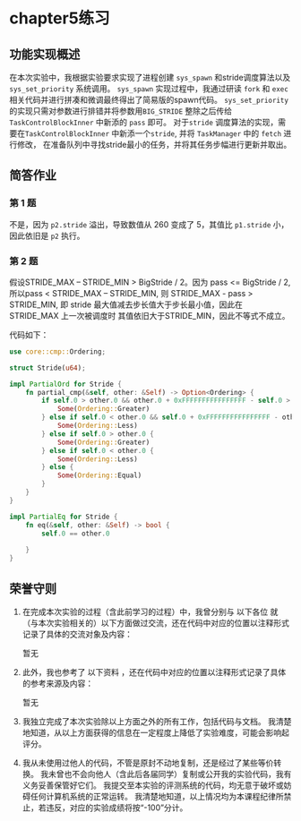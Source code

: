 # chapter5练习

## 功能实现概述

在本次实验中，我根据实验要求实现了进程创建 `sys_spawn` 和stride调度算法以及 `sys_set_priority` 系统调用。
`sys_spawn`  实现过程中，我通过研读 `fork` 和 `exec` 相关代码并进行拼凑和微调最终得出了简易版的spawn代码。
`sys_set_priority` 的实现只需对参数进行排错并将参数用`BIG_STRIDE` 整除之后传给 `TaskControlBlockInner` 中新添的 `pass` 即可。
对于`stride` 调度算法的实现，需要在`TaskControlBlockInner` 中新添一个`stride`, 并将 `TaskManager` 中的 `fetch` 进行修改， 在准备队列中寻找stride最小的任务，并将其任务步幅进行更新并取出。


## 简答作业

### 第 1 题

不是，因为 `p2.stride` 溢出，导致数值从 260 变成了 5，其值比 `p1.stride` 小，因此依旧是 `p2` 执行。

### 第 2 题

假设STRIDE_MAX – STRIDE_MIN > BigStride / 2。因为 pass <= BigStride / 2,
所以pass < STRIDE_MAX – STRIDE_MIN, 则 STRIDE_MAX - pass > STRIDE_MIN, 即 stride 最大值减去步长值大于步长最小值，因此在 STRIDE_MAX 上一次被调度时 其值依旧大于STRIDE_MIN，因此不等式不成立。

代码如下：

```rust
use core::cmp::Ordering;

struct Stride(u64);

impl PartialOrd for Stride {
    fn partial_cmp(&self, other: &Self) -> Option<Ordering> {
        if self.0 > other.0 && other.0 + 0xFFFFFFFFFFFFFFFF - self.0 > BigStride / 2{
            Some(Ordering::Greater)
        } else if self.0 < other.0 && self.0 + 0xFFFFFFFFFFFFFFFF - other.0 > BigStride / 2{
            Some(Ordering::Less)
        } else if self.0 > other.0 {
            Some(Ordering::Greater)
        } else if self.0 < other.0 {
            Some(Ordering::Less)
        } else {
            Some(Ordering::Equal)
        }
    }
}

impl PartialEq for Stride {
    fn eq(&self, other: &Self) -> bool {
        self.0 == other.0
    
    }
}
```

## 荣誉守则

1. 在完成本次实验的过程（含此前学习的过程）中，我曾分别与 以下各位 就（与本次实验相关的）以下方面做过交流，还在代码中对应的位置以注释形式记录了具体的交流对象及内容：

    暂无

2. 此外，我也参考了 以下资料 ，还在代码中对应的位置以注释形式记录了具体的参考来源及内容：

    暂无

3. 我独立完成了本次实验除以上方面之外的所有工作，包括代码与文档。 我清楚地知道，从以上方面获得的信息在一定程度上降低了实验难度，可能会影响起评分。

4. 我从未使用过他人的代码，不管是原封不动地复制，还是经过了某些等价转换。 我未曾也不会向他人（含此后各届同学）复制或公开我的实验代码，我有义务妥善保管好它们。 我提交至本实验的评测系统的代码，均无意于破坏或妨碍任何计算机系统的正常运转。 我清楚地知道，以上情况均为本课程纪律所禁止，若违反，对应的实验成绩将按“-100”分计。